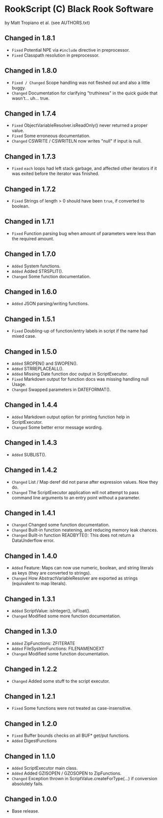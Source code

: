 RookScript (C) Black Rook Software 
==================================
by Matt Tropiano et al. (see AUTHORS.txt)


Changed in 1.8.1
----------------

- `Fixed` Potential NPE via `#include` directive in preprocessor.
- `Fixed` Classpath resolution in preprocessor.


Changed in 1.8.0
----------------

- `Fixed / Changed` Scope handling was not fleshed out and also a little buggy.
- `Changed` Documentation for clarifying "truthiness" in the quick guide that wasn't... uh... true.


Changed in 1.7.4
----------------

- `Fixed` ObjectVariableResolver.isReadOnly() never returned a proper value.
- `Fixed` Some erroneous documentation.
- `Changed` CSWRITE / CSWRITELN now writes "null" if input is null.


Changed in 1.7.3
----------------

- `Fixed` `each` loops had left stack garbage, and affected other iterators if it was exited before the iterator was finished.


Changed in 1.7.2
----------------

- `Fixed` Strings of length > 0 should have been `true`, if converted to boolean.


Changed in 1.7.1
----------------

- `Fixed` Function parsing bug when amount of parameters were less than the required amount.


Changed in 1.7.0
----------------

- `Added` System functions.
- `Added` Added STRSPLIT().
- `Changed` Some function documentation.


Changed in 1.6.0
----------------

- `Added` JSON parsing/writing functions.


Changed in 1.5.1
----------------

- `Fixed` Doubling-up of function/entry labels in script if the name had mixed case.


Changed in 1.5.0
----------------

- `Added` SROPEN() and SWOPEN().
- `Added` STRREPLACEALL().
- `Added` Missing Date function doc output in ScriptExecutor.
- `Fixed` Markdown output for function docs was missing handling null Usage.
- `Changed` Swapped parameters in DATEFORMAT().


Changed in 1.4.4
----------------

- `Added` Markdown output option for printing function help in ScriptExecutor.
- `Changed` Some better error message wording.


Changed in 1.4.3
----------------

- `Added` SUBLIST().


Changed in 1.4.2
----------------

- `Changed` List / Map deref did not parse after expression values. Now they do.
- `Changed` The ScriptExecutor application will not attempt to pass command line arguments to an entry point without a parameter.


Changed in 1.4.1
----------------

- `Changed` Changed some function documentation.
- `Changed` Built-in function neatening, and reducing memory leak chances.
- `Changed` Built-in function READBYTE(): This does not return a DataUnderflow error.


Changed in 1.4.0
----------------

- `Added` Feature: Maps can now use numeric, boolean, and string literals as keys (they are converted to strings).
- `Changed` How AbstractVariableResolver are exported as strings (equivalent to map literals).


Changed in 1.3.1
----------------

- `Added` ScriptValue: isInteger(), isFloat().
- `Changed` Modified some more function documentation.


Changed in 1.3.0
----------------

- `Added` ZipFunctions: ZFITERATE
- `Added` FileSystemFunctions: FILENAMENOEXT
- `Changed` Modified some function documentation.


Changed in 1.2.2
----------------

- `Changed` Added some stuff to the script executor.


Changed in 1.2.1
----------------

- `Fixed` Some functions were not treated as case-insensitive.


Changed in 1.2.0
----------------

- `Fixed` Buffer bounds checks on all BUF* get/put functions.
- `Added` DigestFunctions


Changed in 1.1.0
----------------

- `Added` ScriptExecutor main class.
- `Added` Added GZISOPEN / GZOSOPEN to ZipFunctions.
- `Changed` Exception thrown in ScriptValue.createForType(...) if conversion absolutely fails.


Changed in 1.0.0
----------------

- Base release.
